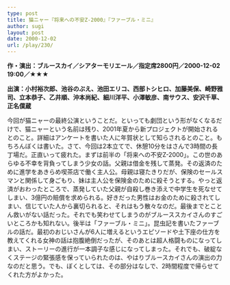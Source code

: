 ```yaml
---
type: post
title: 猫ニャー『将来への不安Z-2000』『ファーブル・ミニ』
author: sugi
layout: post
date: 2000-12-02
url: /play/230/
---
```

**作・演出：ブルースカイ／シアターモリエール／指定席2800円／2000-12-02 19:00／★★★**

**出演：小村裕次郎、池谷のぶえ、池田エリコ、西部トシヒロ、加藤美保、崎野雅司、立本恭子、乙井順、沖本尚紀、細川洋平、小澤敏彦、南サウス、安沢千草、正名僕蔵**

今回が猫ニャーの最終公演ということだ。といっても劇団という形がなくなるだけで、猫ニャーという名前は残り、2001年夏から新プロジェクトが開始されるとのこと。詳細はアンケートを書いた人に年賀状として知らされるとのこと。もちろんぼくは書いた。さて、今回は2本立てで、休憩10分をはさんで3時間の長丁場だ。正直いって疲れた。まずは前半の「将来への不安Z-2000」。この世のあらゆる不幸を背負ってしまう少女の話。父親は借金を残して蒸発。その返済のために進学をあきらめ喫茶店で働く主人公。母親は寝たきりだが、保険のセールスマンと関係して身ごもり、妹は主人公を保険金のために殺そうとする。やっと返済がおわったところで、蒸発していた父親が自殺し巻き添えで中学生を死なせてしまい、3億円の賠償を求められる。好きだった男性はお金のために殺されてしまい、信じていた人から裏切られると、それはもう散々なのだ。最後までとことん救いがない話だった。それでも笑わせてしまうのがブルーススカイさんのすごいところかも知れない。後半は「ファーブル・ミニ」。昆虫記を書いたファーブルの話だ。最初のおじいさんが6人に増えるというエピソードや土下座の仕方を教えてくれる女神の話は抱腹絶倒だったが、そのあとは超人格闘ものになってしまい、ストーリーの進行が一本調子な感じになってしまった。それでも、破綻なくステージの緊張感を保っていられたのは、やはりブルースカイさんの演出の力なのだと思う。でも、ぼくとしては、その部分はなしで、2時間程度で帰らせてくれた方がよかった。

